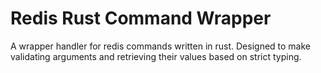 # Redis Rust Command Wrapper

A wrapper handler for redis commands written in rust. Designed to make validating arguments and retrieving their values based on strict typing.